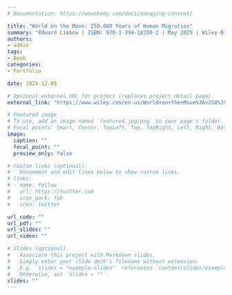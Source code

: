 ```yaml
---
# Documentation: https://wowchemy.com/docs/managing-content/

title: "World on the Move: 250,000 Years of Human Migration"
summary: "Edward Liebow | ISBN: 978-1-394-18330-2 | May 2025 | Wiley-Blackwell | 208 pages"
authors: 
- admin
tags: 
- Book
categories:
- Portfolio

date: 2024-12-09

# Optional external URL for project (replaces project detail page).
external_link: "https://www.wiley.com/en-us/World+on+the+Move%3A+250%2C000+Years+of+Human+Migration-p-9781394183302"

# Featured image
# To use, add an image named `featured.jpg/png` to your page's folder.
# Focal points: Smart, Center, TopLeft, Top, TopRight, Left, Right, BottomLeft, Bottom, BottomRight.
image:
  caption: ""
  focal_point: ""
  preview_only: false

# Custom links (optional).
#   Uncomment and edit lines below to show custom links.
# links:
# - name: Follow
#   url: https://twitter.com
#   icon_pack: fab
#   icon: twitter

url_code: ""
url_pdf: ""
url_slides: ""
url_video: ""

# Slides (optional).
#   Associate this project with Markdown slides.
#   Simply enter your slide deck's filename without extension.
#   E.g. `slides = "example-slides"` references `content/slides/example-slides.md`.
#   Otherwise, set `slides = ""`.
slides: ""
---
```


